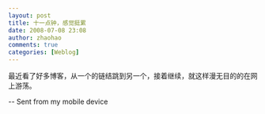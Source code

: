 ```yaml
---
layout: post
title: 十一点钟，感觉挺累
date: 2008-07-08 23:08
author: zhaohao
comments: true
categories: [Weblog]
---
```

最近看了好多博客，从一个的链结跳到另一个，接着继续，就这样漫无目的的在网上游荡。

--
Sent from my mobile device

